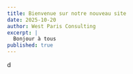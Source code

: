 ```yaml
---
title: Bienvenue sur notre nouveau site
date: 2025-10-20
author: West Paris Consulting
excerpt: |
  Bonjour à tous
published: true
---
```

d